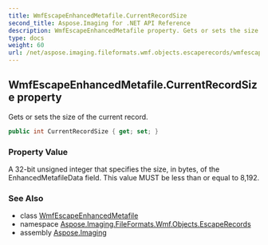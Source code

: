 ```yaml
---
title: WmfEscapeEnhancedMetafile.CurrentRecordSize
second_title: Aspose.Imaging for .NET API Reference
description: WmfEscapeEnhancedMetafile property. Gets or sets the size of the current record
type: docs
weight: 60
url: /net/aspose.imaging.fileformats.wmf.objects.escaperecords/wmfescapeenhancedmetafile/currentrecordsize/
---
```

## WmfEscapeEnhancedMetafile.CurrentRecordSize property

Gets or sets the size of the current record.

```csharp
public int CurrentRecordSize { get; set; }
```

### Property Value

A 32-bit unsigned integer that specifies the size, in bytes, of the EnhancedMetafileData field. This value MUST be less than or equal to 8,192.

### See Also

* class [WmfEscapeEnhancedMetafile](../)
* namespace [Aspose.Imaging.FileFormats.Wmf.Objects.EscapeRecords](../../wmfescapeenhancedmetafile/)
* assembly [Aspose.Imaging](../../../)


